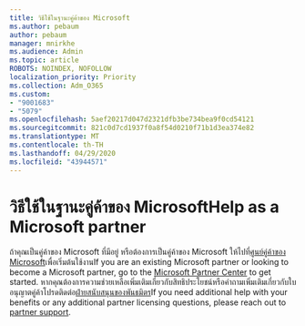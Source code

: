 ```yaml
---
title: วิธีใช้ในฐานะคู่ค้าของ Microsoft
ms.author: pebaum
author: pebaum
manager: mnirkhe
ms.audience: Admin
ms.topic: article
ROBOTS: NOINDEX, NOFOLLOW
localization_priority: Priority
ms.collection: Adm_O365
ms.custom:
- "9001683"
- "5079"
ms.openlocfilehash: 5aef20217d047d2321dfb3be734bea9f0cd54121
ms.sourcegitcommit: 821c0d7cd1937f0a8f54d0210f71b1d3ea374e82
ms.translationtype: MT
ms.contentlocale: th-TH
ms.lasthandoff: 04/29/2020
ms.locfileid: "43944571"
---
```

# <a name="help-as-a-microsoft-partner"></a><span data-ttu-id="26264-102">วิธีใช้ในฐานะคู่ค้าของ Microsoft</span><span class="sxs-lookup"><span data-stu-id="26264-102">Help as a Microsoft partner</span></span>

<span data-ttu-id="26264-103">ถ้าคุณเป็นคู่ค้าของ Microsoft ที่มีอยู่ หรือต้องการเป็นคู่ค้าของ Microsoft ให้ไปที่[ศูนย์คู่ค้าของ Microsoft](https://support.microsoft.com/help/4499930/partner-center-overview)เพื่อเริ่มต้นใช้งาน</span><span class="sxs-lookup"><span data-stu-id="26264-103">If you are an existing Microsoft partner or looking to become a Microsoft partner, go to the [Microsoft Partner Center](https://support.microsoft.com/help/4499930/partner-center-overview) to get started.</span></span> <span data-ttu-id="26264-104">หากคุณต้องการความช่วยเหลือเพิ่มเติมเกี่ยวกับสิทธิประโยชน์หรือคําถามเพิ่มเติมเกี่ยวกับใบอนุญาตคู่ค้าโปรดติดต่อ[ฝ่ายสนับสนุนของพันธมิตร](https://aka.ms/partnersupport)</span><span class="sxs-lookup"><span data-stu-id="26264-104">If you need additional help with your benefits or any additional partner licensing questions, please reach out to [partner support](https://aka.ms/partnersupport).</span></span>
